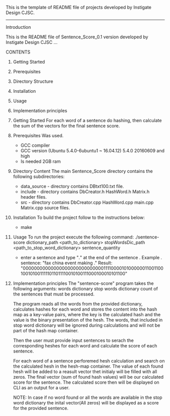 This is the template of README file of projects developed by Instigate Design CJSC.

-------------------------------------------------------------------------------
Introduction

This is the README file of Sentence_Score_0.1 version developed by Instigate Design CJSC ...

CONTENTS
1. Getting Started
2. Prerequisites
3. Directory Structure
4. Installation
5. Usage
6. Implementation principles 

1. Getting Started
	For each word of a sentence do hashing, 
	then calculate the sum of the vectors for the final sentence score.

2. Prerequisites 
	Was used.
	- GCC compiler
	- GCC version (Ubuntu 5.4.0-6ubuntu1 ~ 16.04.12) 5.4.0 20160609 and high
	- Is needed 2GB ram  

3. Directory Content
	The main Sentence_Score directory contains the following subdirectories:
	- data_source -  directory contains  DBtxt100.txt file.
	- include -  directory contains DbCreator.h  HashWord.h  Matrix.h header files.
	- src - directory contains DbCreator.cpp  HashWord.cpp  main.cpp  Matrix.cpp source files.

4. Installation
	To build the project follow to the instructions below:
	- make

5. Usage 
	To run the project execute the following command:
	    ./sentence-score dictionary_path <path_to_dictionary> stopWordsDic_path <path_to_stop_word_dictionary> sentence_quantity <count of sentences>
	- enter a sentence and type "․" at the end of the sentence ․
	Example ․
	sentence: "fax china event making ."
	Result: "0000000000000000000000000000011110000101000000110011001001010011111011011110010100111000100010101100"


6. Implementation principles 
    The "sentence-score" program takes the following arguments:
        words dictionary
        stop words dictionary
        count of the sentences that must be processed.

    The program reads all the words from the provided dictionary, calculates hashes for each word and stores the
    content into the hash map as a key-value pairs, where the key is the calculated hash and the value is the 
    binary presentation of the hesh.
    The words, that included in stop word dictionary will be ignored during calculations and will not be part of the hash map container.
    
    Then the user must provide input sentences to serach the corresponding heshes for each word and calculate the score of each sentence.

    For each word of a sentence perforemed hesh calculation and search on the calculated hesh in the hesh-map container.
    The value of each found hesh will be added to a reasult vector thet initialy will be filled with all zeros.
    The final vector (sum of found hash values) will be our calculated score for the sentence.
    The calculated score then will be displayed on CLI as an output for a user.

    NOTE:
     In case if no word found or all the words are available in the stop word dictionary the inital vector(All zeros)
     will be displayed as a score for the provided sentence.
